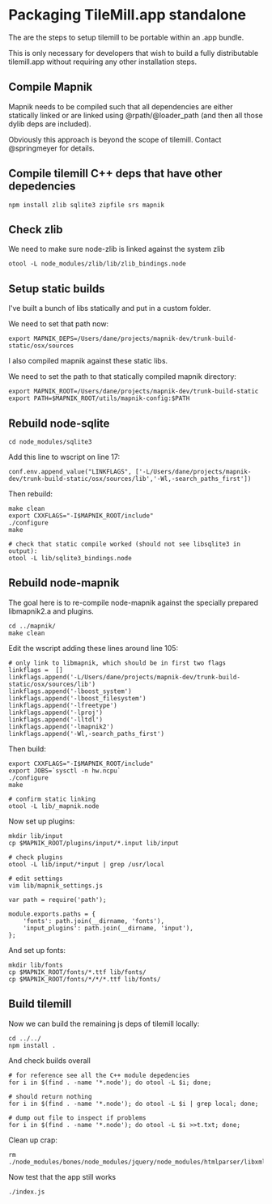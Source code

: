 
# Packaging TileMill.app standalone

The are the steps to setup tilemill to be portable within an .app bundle.

This is only necessary for developers that wish to build a fully 
distributable tilemill.app without requiring any other installation steps.


## Compile Mapnik

Mapnik needs to be compiled such that all dependencies are either statically linked
or are linked using @rpath/@loader_path (and then all those dylib deps are included).

Obviously this approach is beyond the scope of tilemill. Contact @springmeyer for details.


## Compile tilemill C++ deps that have other depedencies

    npm install zlib sqlite3 zipfile srs mapnik


## Check zlib

We need to make sure node-zlib is linked against the system zlib

    otool -L node_modules/zlib/lib/zlib_bindings.node

## Setup static builds

I've built a bunch of libs statically and put in a custom folder.

We need to set that path now:

    export MAPNIK_DEPS=/Users/dane/projects/mapnik-dev/trunk-build-static/osx/sources

I also compiled mapnik against these static libs.

We need to set the path to that statically compiled mapnik directory:

    export MAPNIK_ROOT=/Users/dane/projects/mapnik-dev/trunk-build-static
    export PATH=$MAPNIK_ROOT/utils/mapnik-config:$PATH


## Rebuild node-sqlite

    cd node_modules/sqlite3

Add this line to wscript on line 17:

    conf.env.append_value("LINKFLAGS", ['-L/Users/dane/projects/mapnik-dev/trunk-build-static/osx/sources/lib','-Wl,-search_paths_first'])

Then rebuild:

    make clean
    export CXXFLAGS="-I$MAPNIK_ROOT/include"
    ./configure
    make
    
    # check that static compile worked (should not see libsqlite3 in output):
    otool -L lib/sqlite3_bindings.node

    
## Rebuild node-mapnik

The goal here is to re-compile node-mapnik against the specially
prepared libmapnik2.a and plugins.

    cd ../mapnik/
    make clean

Edit the wscript adding these lines around line 105:

    # only link to libmapnik, which should be in first two flags
    linkflags =  []
    linkflags.append('-L/Users/dane/projects/mapnik-dev/trunk-build-static/osx/sources/lib')
    linkflags.append('-lboost_system')
    linkflags.append('-lboost_filesystem')
    linkflags.append('-lfreetype')
    linkflags.append('-lproj')
    linkflags.append('-lltdl')
    linkflags.append('-lmapnik2')
    linkflags.append('-Wl,-search_paths_first')


Then build:

    export CXXFLAGS="-I$MAPNIK_ROOT/include"
    export JOBS=`sysctl -n hw.ncpu`
    ./configure
    make
    
    # confirm static linking
    otool -L lib/_mapnik.node

Now set up plugins:

    mkdir lib/input
    cp $MAPNIK_ROOT/plugins/input/*.input lib/input

    # check plugins
    otool -L lib/input/*input | grep /usr/local

    # edit settings
    vim lib/mapnik_settings.js
    
    var path = require('path');
    
    module.exports.paths = {
        'fonts': path.join(__dirname, 'fonts'),
        'input_plugins': path.join(__dirname, 'input'),
    };
    

And set up fonts:

    mkdir lib/fonts
    cp $MAPNIK_ROOT/fonts/*.ttf lib/fonts/
    cp $MAPNIK_ROOT/fonts/*/*/*.ttf lib/fonts/


## Build tilemill

Now we can build the remaining js deps of tilemill locally:

    cd ../../
    npm install .


And check builds overall
    
    # for reference see all the C++ module depedencies
    for i in $(find . -name '*.node'); do otool -L $i; done;

    # should return nothing
    for i in $(find . -name '*.node'); do otool -L $i | grep local; done;
    
    # dump out file to inspect if problems
    for i in $(find . -name '*.node'); do otool -L $i >>t.txt; done;

Clean up crap:

    rm ./node_modules/bones/node_modules/jquery/node_modules/htmlparser/libxmljs.node
      
Now test that the app still works
 
    ./index.js
